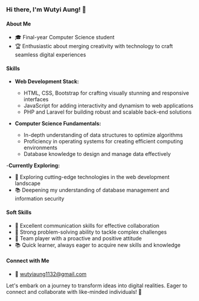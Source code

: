 ### Hi there, I'm Wutyi Aung! 👋

#### About Me
- 🎓 Final-year Computer Science student
- 🏆 Enthusiastic about merging creativity with technology to craft seamless digital experiences

#### Skills
- **Web Development Stack:**
  - HTML, CSS, Bootstrap for crafting visually stunning and responsive interfaces
  - JavaScript for adding interactivity and dynamism to web applications
  - PHP and Laravel for building robust and scalable back-end solutions

- **Computer Science Fundamentals:**
  - In-depth understanding of data structures to optimize algorithms
  - Proficiency in operating systems for creating efficient computing environments
  - Database knowledge to design and manage data effectively

 -**Currently Exploring:**
  - 🚀 Exploring cutting-edge technologies in the web development landscape
  - 📚 Deepening my understanding of database management and information security

#### Soft Skills
- 💬 Excellent communication skills for effective collaboration
- 🚀 Strong problem-solving ability to tackle complex challenges
- 🤝 Team player with a proactive and positive attitude
- 📚 Quick learner, always eager to acquire new skills and knowledge


#### Connect with Me
- 📧 wutyiaung1132@gmail.com

Let's embark on a journey to transform ideas into digital realities. Eager to connect and collaborate with like-minded individuals! 🌟
